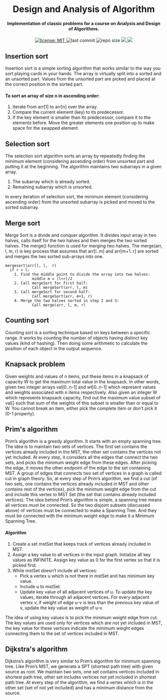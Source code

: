 <h1 align="center">Design and Analysis of Algorithm</h1>

<h4 align="center">
  Implementation of classic problems for a course on Analysis and Design of Algorithms.
</h4>

<p align="center">
  <a href="https://github.com/marismarcosta/algorithm-design-and-analysis/blob/master/LICENSE" target="_blank">
    <img alt="license: MIT" src="https://img.shields.io/badge/license-MIT-yellow.svg?style=flat-square" />
  </a>
  <img alt="last commit" src="https://img.shields.io/github/last-commit/marismarcosta/algorithm-design-and-analysis?color=0f0&style=flat-square"/>
  <img alt="repo size" src="https://img.shields.io/github/repo-size/marismarcosta/algorithm-design-and-analysis?color=ffa07a&style=flat-square" />
  <a href="https://github.com/marismarcosta" target="_blank">
    <img src="https://img.shields.io/badge/marismarcosta-8B008B?logo=GitHub&style=flat-square"/>
  </a>
  <a href="https://www.linkedin.com/in/marismarcosta/" target="_blank">
    <img src="https://img.shields.io/badge/marismarcosta-blue?logo=linkedin&style=flat-square"/>
  </a>
</p>

## Insertion sort

Insertion sort is a simple sorting algorithm that works similar to the way you sort playing cards in your hands. The array is virtually split into a sorted and an unsorted part. Values from the unsorted part are picked and placed at the correct position in the sorted part.

#### To sort an array of size n in ascending order:
  1. Iterate from arr[1] to arr[n] over the array.
  2. Compare the current element (key) to its predecessor.
  3. If the key element is smaller than its predecessor, compare it to the elements before. Move the greater elements one position up to make space for the swapped element.

## Selection sort

The selection sort algorithm sorts an array by repeatedly finding the minimum element (considering ascending order) from unsorted part and putting it at the beginning. The algorithm maintains two subarrays in a given array.

1. The subarray which is already sorted.
2. Remaining subarray which is unsorted.

In every iteration of selection sort, the minimum element (considering ascending order) from the unsorted subarray is picked and moved to the sorted subarray.

## Merge sort

Merge Sort is a divide and conquer algorithm. It divides input array in two halves, calls itself for the two halves and then merges the two sorted halves. The merge() function is used for merging two halves. The merge(arr, l, m, r) is key process that assumes that arr[l..m] and arr[m+1..r] are sorted and merges the two sorted sub-arrays into one.

    mergesort(arr[], l,  r)
      if r > l:
        1. Find the middle point to divide the array into two halves:  
                middle m = (l+r)/2
        2. Call mergeSort for first half:   
                Call mergeSort(arr, l, m)
        3. Call mergeSort for second half:
                Call mergeSort(arr, m+1, r)
        4. Merge the two halves sorted in step 2 and 3:
                Call merge(arr, l, m, r)

## Counting sort

Counting sort is a sorting technique based on keys between a specific range. It works by counting the number of objects having distinct key values (kind of hashing). Then doing some arithmetic to calculate the position of each object in the output sequence.

## Knapsack problem

Given weights and values of n items, put these items in a knapsack of capacity W to get the maximum total value in the knapsack. In other words, given two integer arrays val[0..n-1] and wt[0..n-1] which represent values and weights associated with n items respectively. Also given an integer W which represents knapsack capacity, find out the maximum value subset of val[] such that sum of the weights of this subset is smaller than or equal to W. You cannot break an item, either pick the complete item or don’t pick it (0-1 property).

## Prim's algorithm

Prim’s algorithm is a greedy algorithm. It starts with an empty spanning tree. The idea is to maintain two sets of vertices. The first set contains the vertices already included in the MST, the other set contains the vertices not yet included. At every step, it considers all the edges that connect the two sets, and picks the minimum weight edge from these edges. After picking the edge, it moves the other endpoint of the edge to the set containing MST. 
A group of edges that connects two set of vertices in a graph is called cut in graph theory. So, at every step of Prim’s algorithm, we find a cut (of two sets, one contains the vertices already included in MST and other contains rest of the vertices), pick the minimum weight edge from the cut and include this vertex to MST Set (the set that contains already included vertices).
The idea behind Prim’s algorithm is simple, a spanning tree means all vertices must be connected. So the two disjoint subsets (discussed above) of vertices must be connected to make a Spanning Tree. And they must be connected with the minimum weight edge to make it a Minimum Spanning Tree.
#### Algorithm 
1) Create a set mstSet that keeps track of vertices already included in MST. 
2) Assign a key value to all vertices in the input graph. Initialize all key values as INFINITE. Assign key value as 0 for the first vertex so that it is picked first. 
3) While mstSet doesn’t include all vertices: 
    - Pick a vertex u which is not there in mstSet and has minimum key value. 
    - Include u to mstSet. 
    - Update key value of all adjacent vertices of u. To update the key values, iterate through all adjacent vertices. For every adjacent vertex v, if weight of edge u-v is less than the previous key value of v, update the key value as weight of u-v.

The idea of using key values is to pick the minimum weight edge from cut. The key values are used only for vertices which are not yet included in MST, the key value for these vertices indicate the minimum weight edges connecting them to the set of vertices included in MST. 


## Dijkstra's algorithm

Dijkstra’s algorithm is very similar to Prim’s algorithm for minimum spanning tree. Like Prim’s MST, we generate a SPT (shortest path tree) with given source as root. We maintain two sets, one set contains vertices included in shortest path tree, other set includes vertices not yet included in shortest path tree. At every step of the algorithm, we find a vertex which is in the other set (set of not yet included) and has a minimum distance from the source.
